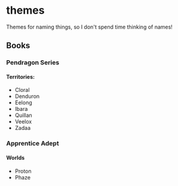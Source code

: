 # themes

Themes for naming things, so I don't spend time thinking of names!

## Books

### Pendragon Series

#### Territories:

* Cloral
* Denduron
* Eelong
* Ibara
* Quillan
* Veelox
* Zadaa

### Apprentice Adept

#### Worlds

* Proton
* Phaze


